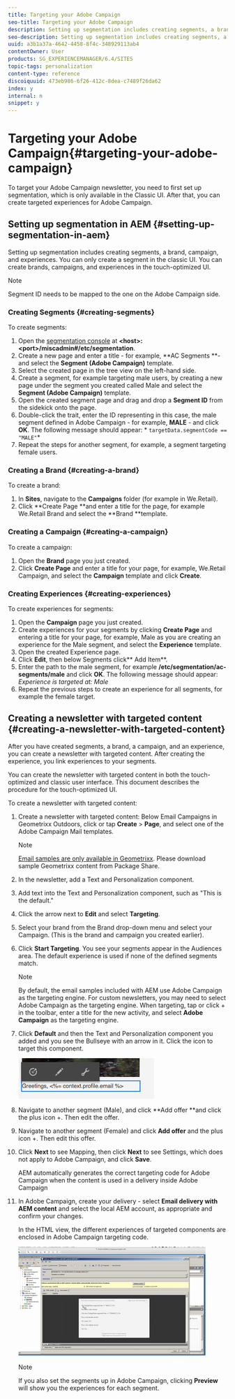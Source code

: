 ```yaml
---
title: Targeting your Adobe Campaign
seo-title: Targeting your Adobe Campaign
description: Setting up segmentation includes creating segments, a brand, campaign, and experiences.
seo-description: Setting up segmentation includes creating segments, a brand, campaign, and experiences.
uuid: a3b1a37a-4642-4458-8f4c-348929113ab4
contentOwner: User
products: SG_EXPERIENCEMANAGER/6.4/SITES
topic-tags: personalization
content-type: reference
discoiquuid: 473eb986-6f26-412c-8dea-c7489f26da62
index: y
internal: n
snippet: y
---
```


# Targeting your Adobe Campaign{#targeting-your-adobe-campaign}

To target your Adobe Campaign newsletter, you need to first set up segmentation, which is only available in the Classic UI. After that, you can create targeted experiences for Adobe Campaign.

## Setting up segmentation in AEM {#setting-up-segmentation-in-aem}

Setting up segmentation includes creating segments, a brand, campaign, and experiences. You can only create a segment in the classic UI. You can create brands, campaigns, and experiences in the touch-optimized UI.

>[!NOTE]
>
>Segment ID needs to be mapped to the one on the Adobe Campaign side.

### Creating Segments {#creating-segments}

To create segments:

1. Open the [segmentation console](http://localhost:4502/miscadmin#/etc/segmentation) at **&lt;host&gt;:&lt;port&gt;/miscadmin#/etc/segmentation**.
1. Create a new page and enter a title - for example, **AC Segments **- and select the **Segment** **(Adobe Campaign)** template.
1. Select the created page in the tree view on the left-hand side.
1. Create a segment, for example targeting male users, by creating a new page under the segment you created called Male and select the **Segment (Adobe Campaign)** template.
1. Open the created segment page and drag and drop a **Segment ID** from the sidekick onto the page.
1. Double-click the trait, enter the ID representing in this case, the male segment defined in Adobe Campaign - for example, **MALE** - and click **OK**. The following message should appear: * `targetData.segmentCode == "MALE"`*
1. Repeat the steps for another segment, for example, a segment targeting female users.

### Creating a Brand {#creating-a-brand}

To create a brand:

1. In **Sites**, navigate to the **Campaigns** folder (for example in We.Retail). 
1. Click **Create Page **and enter a title for the page, for example We.Retail Brand and select the **Brand **template.

### Creating a Campaign {#creating-a-campaign}

To create a campaign:

1. Open the **Brand** page you just created.
1. Click **Create Page** and enter a title for your page, for example, We.Retail Campaign, and select the **Campaign** template and click **Create**.

### Creating Experiences {#creating-experiences}

To create experiences for segments:

1. Open the **Campaign** page you just created. 
1. Create experiences for your segments by clicking **Create Page** and entering a title for your page, for example, Male as you are creating an experience for the Male segment, and select the **Experience** template.
1. Open the created Experience page.
1. Click **Edit**, then below Segments click** Add Item**.
1. Enter the path to the male segment, for example **/etc/segmentation/ac-segments/male** and click **OK**. The following message should appear: *Experience is targeted at: Male*
1. Repeat the previous steps to create an experience for all segments, for example the female target.

## Creating a newsletter with targeted content {#creating-a-newsletter-with-targeted-content}

After you have created segments, a brand, a campaign, and an experience, you can create a newsletter with targeted content. After creating the experience, you link experiences to your segments.

You can create the newsletter with targeted content in both the touch-optimized and classic user interface. This document describes the procedure for the touch-optimized UI.

<!--
Comment Type: remark
Last Modified By: unknown unknown (ims-author-77F410094CD97C4F0A746C1B@AdobeID)
Last Modified Date: 2017-11-30T05:06:48.234-0500
<p>In 6.2, I was unable to get this to work using the procedure below after following steps above. The activity doesn't seem to want to load. Took out screenshots for now as the steps "should" work.</p>
-->

To create a newsletter with targeted content:

1. Create a newsletter with targeted content: Below Email Campaigns in Geometrixx Outdoors, click or tap **Create** &gt; **Page**, and select one of the Adobe Campaign Mail templates.

   >[!NOTE]
   >
   >[Email samples are only available in Geometrixx](../../../sites/developing/using/we-retail.md#weretail). Please download sample Geometrixx content from Package Share.

1. In the newsletter, add a Text and Personalization component. 
1. Add text into the Text and Personalization component, such as "This is the default."
1. Click the arrow next to **Edit** and select **Targeting**.
1. Select your brand from the Brand drop-down menu and select your Campaign. (This is the brand and campaign you created earlier).
1. Click **Start Targeting**. You see your segments appear in the Audiences area. The default experience is used if none of the defined segments match.

   >[!NOTE]
   >
   >By default, the email samples included with AEM use Adobe Campaign as the targeting engine. For custom newsletters, you may need to select Adobe Campaign as the targeting engine. When targeting, tap or click + in the toolbar, enter a title for the new activity, and select **Adobe Campaign** as the targeting engine.

1. Click **Default** and then the Text and Personalization component you added and you see the Bullseye with an arrow in it. Click the icon to target this component.

   ![](assets/chlimage_1-189.png)

1. Navigate to another segment (Male), and click **Add offer **and click the plus icon +. Then edit the offer. 
1. Navigate to another segment (Female) and click **Add offer** and the plus icon +. Then edit this offer.
1. Click **Next** to see Mapping, then click **Next** to see Settings, which does not apply to Adobe Campaign, and click **Save**.

   AEM automatically generates the correct targeting code for Adobe Campaign when the content is used in a delivery inside Adobe Campaign

   <!--
   Comment Type: draft

   <note type="note">
   <p>You can use ?wcmmode=disabled appended to your URL to view what is sent to AC. </p>
   </note>
   -->

   <!--
   Comment Type: draft

   <img imageRotate="0" src="assets/chlimage_1-190.png" />
   -->

1. In Adobe Campaign, create your delivery - select **Email delivery with AEM content** and select the local AEM account, as appropriate and confirm your changes.

   In the HTML view, the different experiences of targeted components are enclosed in Adobe Campaign targeting code.

   ![](assets/chlimage_1-191.png)

   >[!NOTE]
   >
   >If you also set the segments up in Adobe Campaign, clicking **Preview** will show you the experiences for each segment.

